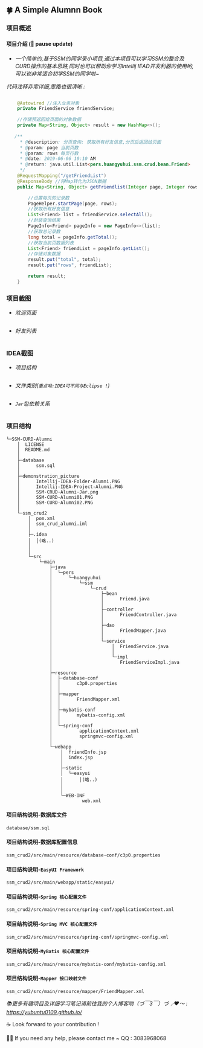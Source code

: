 ## :four_leaf_clover: A Simple Alumnn Book


### 项目概述

#### 项目介绍  (:speech_balloon: pause update)
- *一个简单的,基于SSM的同学录小项目,通过本项目可以学习SSM的整合及CURD操作的基本思路,同时也可以帮助你学习Intellij IEAD开发利器的使用哟,可以说非常适合初学SSM的同学啦~*

*代码注释非常详细,思路也很清晰 :*
```java

    @Autowired //注入业务对象
    private FriendService friendService;

    //存储预返回给页面的对象数据
    private Map<String, Object> result = new HashMap<>();
    
   /**
     * @description: 分页查询: 获取所有好友信息,分页后返回给页面
     * @param: page 当前页数
     * @param: rows 每页行数
     * @date: 2019-06-06 10:10 AM
     * @return: java.util.List<pers.huangyuhui.ssm.crud.bean.Friend>
     */
    @RequestMapping("/getFriendList")
    @ResponseBody //将Map转化为JSON数据
    public Map<String, Object> getFriendlist(Integer page, Integer rows) {

        //设置每页的记录数
        PageHelper.startPage(page, rows);
        //获取所有好友信息
        List<Friend> list = friendService.selectAll();
        //封装查询结果
        PageInfo<Friend> pageInfo = new PageInfo<>(list);
        //获取总记录数
        long total = pageInfo.getTotal();
        //获取当前页数据列表
        List<Friend> friendList = pageInfo.getList();
        //存储对象数据
        result.put("total", total);
        result.put("rows", friendList);

        return result;
    }
```



### 项目截图
- *欢迎页面*

![]()

- *好友列表*

![]()



### IDEA截图

- *项目结构*

![]()

- *文件类别(`重点呦:IDEA可不同与Eclipse !`)*

![]()

- *`Jar`包依赖关系*

![]()



### 项目结构
```
└─SSM-CURD-Alumni
    │  LICENSE
    │  README.md
    │
    ├─database
    │      ssm.sql
    │
    ├─demonstration_picture
    │      Intellij-IDEA-Folder-Alumni.PNG
    │      Intellij-IDEA-Project-Alumni.PNG
    │      SSM-CRUD-Alumni-Jar.png
    │      SSM-CURD-Alumni01.PNG
    │      SSM-CURD-Alumni02.PNG
    │
    └─ssm_crud2
        │  pom.xml
        │  ssm_crud_alumni.iml
        │
        ├─.idea
        │  │(略..)  
        │    
        │
        └─src
            └─main
                ├─java
                │  └─pers
                │      └─huangyuhui
                │          └─ssm
                │              └─crud
                │                  ├─bean
                │                  │      Friend.java
                │                  │
                │                  ├─controller
                │                  │      FriendController.java
                │                  │
                │                  ├─dao
                │                  │      FriendMapper.java
                │                  │
                │                  └─service
                │                      │  FriendService.java
                │                      │
                │                      └─impl
                │                         FriendServiceImpl.java
                │
                ├─resource
                │  ├─database-conf
                │  │      c3p0.properties
                │  │
                │  ├─mapper
                │  │      FriendMapper.xml
                │  │
                │  ├─mybatis-conf
                │  │      mybatis-config.xml
                │  │
                │  └─spring-conf
                │          applicationContext.xml
                │          springmvc-config.xml
                │
                └─webapp
                    │  friendInfo.jsp
                    │  index.jsp
                    │
                    ├─static
                    │  └─easyui
                    │      │(略..)
                    │      
                    │
                    └─WEB-INF
                            web.xml
```


#### 项目结构说明-数据库文件
```
database/ssm.sql
```

#### 项目结构说明-数据库配置信息
```
ssm_crud2/src/main/resource/database-conf/c3p0.properties
```

#### 项目结构说明-`EasyUI Framework`
```
ssm_crud2/src/main/webapp/static/easyui/
```

#### 项目结构说明-`Spring 核心配置文件`
```
ssm_crud2/src/main/resource/spring-conf/applicationContext.xml
```

#### 项目结构说明-`Spring MVC 核心配置文件`
```
ssm_crud2/src/main/resource/spring-conf/springmvc-config.xml
```

#### 项目结构说明-`MyBatis 核心配置文件`
```
ssm_crud2/src/main/resource/mybatis-conf/mybatis-config.xml
```

#### 项目结构说明-`Mapper 接口映射文件`
```
ssm_crud2/src/main/resource/mapper/FriendMapper.xml
```



*:books:更多有趣项目及详细学习笔记请前往我的个人博客哟（づ￣3￣）づ╭❤～ : https://yubuntu0109.github.io/* 
 
:coffee: Look forward to your contribution !

:man_student: If you need any help, please contact me ~ QQ : 3083968068
